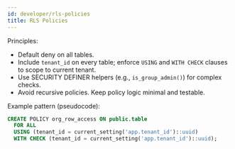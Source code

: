 ```yaml
---
id: developer/rls-policies
title: RLS Policies
---
```


Principles:

- Default deny on all tables.
- Include `tenant_id` on every table; enforce `USING` and `WITH CHECK` clauses to scope to current tenant.
- Use SECURITY DEFINER helpers (e.g., `is_group_admin()`) for complex checks.
- Avoid recursive policies. Keep policy logic minimal and testable.

Example pattern (pseudocode):

```sql
CREATE POLICY org_row_access ON public.table
  FOR ALL
  USING (tenant_id = current_setting('app.tenant_id')::uuid)
  WITH CHECK (tenant_id = current_setting('app.tenant_id')::uuid);
```
